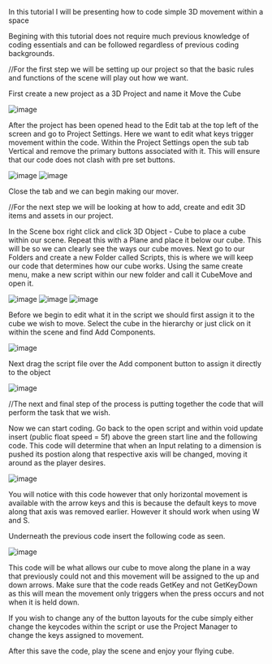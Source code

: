 In this tutorial  I will be presenting how to code simple 3D movement within a space 

Begining with this tutorial does not require much previous knowledge of coding essentials and can be followed regardless of previous coding backgrounds.

//For the first step we will be setting up our project so that the basic rules and functions of the scene will play out how we want. 

First create a new project as a 3D Project and name it Move the Cube

![image](https://github.com/user-attachments/assets/d354a0d7-6212-40aa-b936-38cb0f467f37)

After the project has been opened head to the Edit tab at the top left of the screen and go to Project Settings. Here we want to edit what keys trigger movement within the code. Within the Project Settings open the sub tab Vertical and remove the primary buttons associated with it. This will ensure that our code does not clash with pre set buttons. 

![image](https://github.com/user-attachments/assets/6578d5d0-337e-4192-b095-f5f6ff73655e)
![image](https://github.com/user-attachments/assets/eab2108c-826d-4e88-9f53-9f5b47235997)

Close the tab and we can begin making our mover.

//For the next step we will be looking at how to add, create and edit 3D items and assets in our project. 

In the Scene box right click and click 3D Object - Cube to place a cube within our scene. Repeat this with a Plane and place it below our cube. This will be so we can clearly see the ways our cube moves. Next go to our Folders and create a new Folder called Scripts, this is where we will keep our code that determines how our cube works. Using the same create menu, make a new script within our new folder and call it CubeMove and open it.

![image](https://github.com/user-attachments/assets/8a5442d6-9bfe-4d4b-a03e-72801fb58859)
![image](https://github.com/user-attachments/assets/1b112a2d-ea41-4bb5-ad14-80560af91f46)
![image](https://github.com/user-attachments/assets/cbd195db-ea73-4e33-ad68-44712a5cfe4a)

Before we begin to edit what it in the script we should first assign it to the cube we wish to move. Select the cube in the hierarchy or just click on it within the scene and find Add Components.

![image](https://github.com/user-attachments/assets/946df887-ca7b-4071-ae17-37c653257c49)

Next drag the script file over the Add component button to assign it directly to the object 

![image](https://github.com/user-attachments/assets/0bb94933-c4bd-46b6-aaaa-1414280c9afa)

//The next and final step of the process is putting together the code that will perform the task that we wish. 

Now we can start coding. Go back to the open script and within void update insert (public float speed = 5f) above the green start line and the following code. This code will determine that when an Input relating to a dimension is pushed its postion along that respective axis will be changed, moving it around as the player desires. 

![image](https://github.com/user-attachments/assets/fd12479a-5dac-4b83-9a4e-52e3a4f0fbcc)

You will notice with this code however that only horizontal movement is available with the arrow keys and this is because the default keys to move along that axis was removed earlier. However it should work when using W and S. 

Underneath the previous code insert the following code as seen. 

![image](https://github.com/user-attachments/assets/88d64e45-2131-442e-a447-3c52255418d0)

This code will be what allows our cube to move along the plane in a way that previously could not and this movement will be assigned to the up and down arrows. Make sure that the code reads GetKey and not GetKeyDown as this will mean the movement only triggers when the press occurs and not when it is held down. 

If you wish to change any of the button layouts for the cube simply either change the keycodes within the script or use the Project Manager to change the keys assigned to movement. 

After this save the code, play the scene and enjoy your flying cube. 
